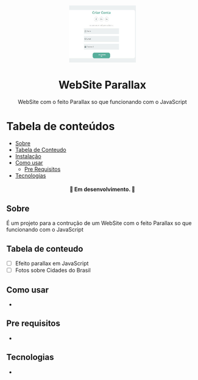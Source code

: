 <p align="center">
  <a href="https://unform.dev">
    <img src="img/Logo.png" height="150" width="175" alt="Unform" />
  </a>
</p>
<h1 align="center">WebSite Parallax</h1> 

<p align="center">WebSite com o feito Parallax so que funcionando com o JavaScript</p>

Tabela de conteúdos
=================
<!--ts-->
   * [Sobre](#Sobre)
   * [Tabela de Conteudo](#tabela-de-conteudo)
   * [Instalação](#instalacao)
   * [Como usar](#como-usar)
      * [Pre Requisitos](#pre-requisitos)
   * [Tecnologias](#tecnologias)
<!--te-->

<h4 align="center"> 
	🚧  Em desenvolvimento.  🚧
</h4>

## Sobre

 É um projeto para a contrução de um WebSite com o feito Parallax so que funcionando com o JavaScript

## Tabela de conteudo

- [ ] Efeito parallax em JavaScript
- [ ] Fotos sobre Cidades do Brasil

## Como usar

  -

## Pre requisitos

-

## Tecnologias

-
